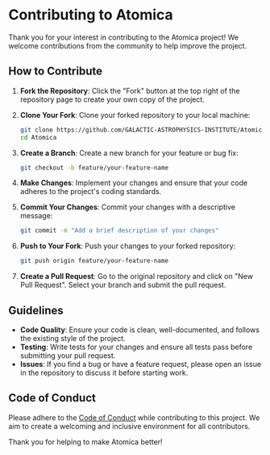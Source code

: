 # Contributing to Atomica

Thank you for your interest in contributing to the Atomica project! We welcome contributions from the community to help improve the project.

## How to Contribute

1. **Fork the Repository**: Click the "Fork" button at the top right of the repository page to create your own copy of the project.

2. **Clone Your Fork**: Clone your forked repository to your local machine:
   ```bash
   git clone https://github.com/GALACTIC-ASTROPHYSICS-INSTITUTE/Atomica.git
   cd Atomica
   ```

3. **Create a Branch**: Create a new branch for your feature or bug fix:
   ```bash
   git checkout -b feature/your-feature-name
   ```

4. **Make Changes**: Implement your changes and ensure that your code adheres to the project's coding standards.

5. **Commit Your Changes**: Commit your changes with a descriptive message:
   ```bash
   git commit -m "Add a brief description of your changes"
   ```

6. **Push to Your Fork**: Push your changes to your forked repository:
   ```bash
   git push origin feature/your-feature-name
   ```

7. **Create a Pull Request**: Go to the original repository and click on "New Pull Request". Select your branch and submit the pull request.

## Guidelines

- **Code Quality**: Ensure your code is clean, well-documented, and follows the existing style of the project.
- **Testing**: Write tests for your changes and ensure all tests pass before submitting your pull request.
- **Issues**: If you find a bug or have a feature request, please open an issue in the repository to discuss it before starting work.

## Code of Conduct

Please adhere to the [Code of Conduct](CODE_OF_CONDUCT.md) while contributing to this project. We aim to create a welcoming and inclusive environment for all contributors.

Thank you for helping to make Atomica better!
